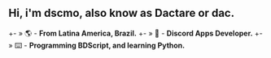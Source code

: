 ## Hi, i'm **dscmo**, also know as **Dactare** or **dac.**
+- » 🌎 - **From Latina America, Brazil.**
+- » 🤖 - **Discord Apps Developer.**
+- » ⌨️ - **Programming BDScript, and learning Python.**

